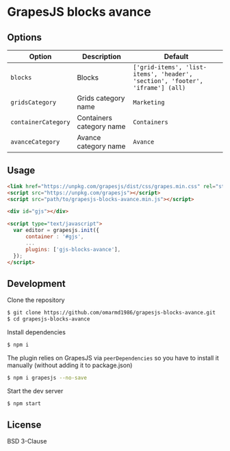 # GrapesJS blocks avance

## Options

|Option|Description|Default|
|-|-|-
|`blocks`|Blocks|`['grid-items', 'list-items', 'header', 'section', 'footer', 'iframe'] (all)`|
|`gridsCategory`|Grids category name|`Marketing`|
|`containerCategory`|Containers category name|`Containers`|
|`avanceCategory`|Avance category name|`Avance`|

## Usage

```html
<link href="https://unpkg.com/grapesjs/dist/css/grapes.min.css" rel="stylesheet"/>
<script src="https://unpkg.com/grapesjs"></script>
<script src="path/to/grapesjs-blocks-avance.min.js"></script>

<div id="gjs"></div>

<script type="text/javascript">
  var editor = grapesjs.init({
      container : '#gjs',
      ...
      plugins: ['gjs-blocks-avance'],
  });
</script>
```





## Development

Clone the repository

```sh
$ git clone https://github.com/omarmd1986/grapesjs-blocks-avance.git
$ cd grapesjs-blocks-avance
```

Install dependencies

```sh
$ npm i
```

The plugin relies on GrapesJS via `peerDependencies` so you have to install it manually (without adding it to package.json)

```sh
$ npm i grapesjs --no-save
```

Start the dev server

```sh
$ npm start
```





## License

BSD 3-Clause
